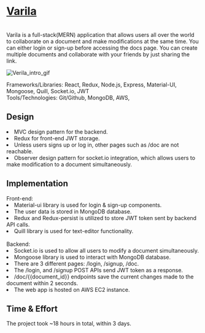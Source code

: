 **<h1>[Varila](http://18.222.21.75:3000)</h1>**<br/>
Varila is a full-stack(MERN) application that allows users all over the world to collaborate on a document and make modifications at the same time. You can either login or sign-up before accessing the docs page. You can create multiple documents and collaborate with your friends by just sharing the link.

![Verila_intro_gif](https://user-images.githubusercontent.com/27888823/131608928-b3b79d20-308a-41c4-868d-ab8cc98b8830.gif)

<p>Frameworks/Libraries: React, Redux, Node.js, Express, Material-UI, Mongoose, Quill, Socket.io, JWT <br />
Tools/Technologies: Git/Github, MongoDB, AWS, </p>

<h2>Design</h2>
<li>MVC design pattern for the backend.</li>
<li>Redux for front-end JWT storage.</li>
<li>Unless users signs up or log in, other pages such as /doc are not reachable.</li>
<li>Observer design pattern for socket.io integration, which allows users to make modification to a document simultaneously.</li>


<h2>Implementation</h2>
Front-end:
<li>Material-ui library is used for login & sign-up components.</li>
<li>The user data is stored in MongoDB database.</li>
<li>Redux and Redux-persist is utilized to store JWT token sent by backend API calls.</li>
<li>Quill library is used for text-editor functionality.</li>
<br />
Backend:
<li>Socket.io is used to allow all users to modify a document simultaneously.</li>
<li>Mongoose library is used to interact with MongoDB database.</li>
<li>There are 3 different pages: /login, /signup, /doc.</li>
<li>The /login, and /signup POST APIs send JWT token as a response.</li>
<li>/doc/{{document_id}} endpoints save the current changes made to the document within 2 seconds.</li>
<li> The web app is hosted on AWS EC2 instance.</li>


<h2>Time & Effort</h2>
The project took ~18 hours in total, within 3 days.
